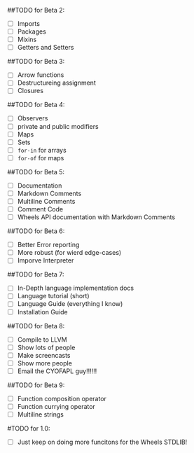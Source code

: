 ##TODO for Beta 2:
 - [ ]  Imports
 - [ ]  Packages
 - [ ]  Mixins
 - [ ]  Getters and Setters

##TODO for Beta 3:
 - [ ]  Arrow functions
 - [ ]  Destructureing assignment
 - [ ]  Closures

##TODO for Beta 4:
 - [ ]  Observers
 - [ ]  private and public modifiers
 - [ ]  Maps
 - [ ]  Sets
 - [ ]  `for-in` for arrays
 - [ ]  `for-of` for maps

##TODO for Beta 5:
 - [ ]  Documentation
 - [ ]  Markdown Comments
 - [ ]  Multiline Comments
 - [ ]  Comment Code
 - [ ]  Wheels API documentation with Markdown Comments

##TODO for Beta 6:
 - [ ]  Better Error reporting
 - [ ]  More robust (for wierd edge-cases)
 - [ ]  Imporve Interpreter

##TODO for Beta 7:
 - [ ]  In-Depth language implementation docs
 - [ ]  Language tutorial (short)
 - [ ]  Language Guide (everything I know)
 - [ ]  Installation Guide

##TODO for Beta 8:
 - [ ]  Compile to LLVM
 - [ ]  Show lots of people
 - [ ]  Make screencasts
 - [ ]  Show more people
 - [ ]  Email the CYOFAPL guy!!!!!!

##TODO for Beta 9:
 - [ ]  Function composition operator
 - [ ]  Function currying operator
 - [ ]  Multiline strings

#TODO for 1.0:
 - [ ]  Just keep on doing more funcitons for the Wheels STDLIB!

